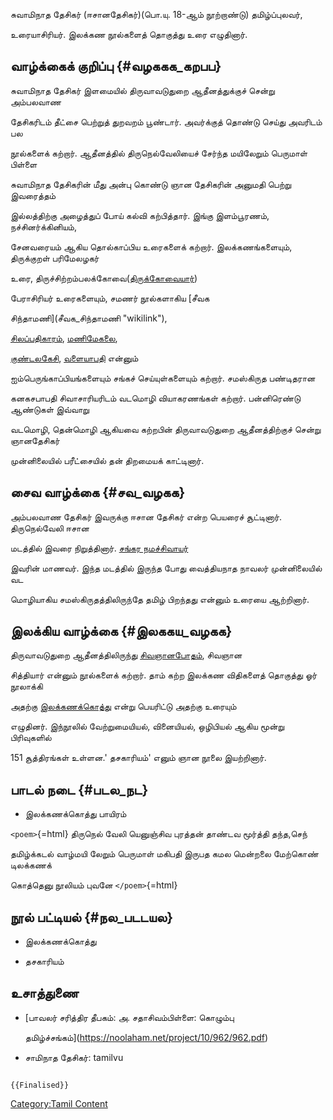 சுவாமிநாத தேசிகர் (ஈசானதேசிகர்)(பொ.யு. 18-ஆம் நூற்றாண்டு) தமிழ்ப்புலவர்,
உரையாசிரியர். இலக்கண நூல்களைத் தொகுத்து உரை எழுதினார்.

## வாழ்க்கைக் குறிப்பு {#வழககக_கறபப}

சுவாமிநாத தேசிகர் இளமையில் திருவாவடுதுறை ஆதீனத்துக்குச் சென்று அம்பலவாண
தேசிகரிடம் தீட்சை பெற்றுத் துறவறம் பூண்டார். அவர்க்குத் தொண்டு செய்து அவரிடம் பல
நூல்களைக் கற்றார். ஆதீனத்தில் திருநெல்வேலியைச் சேர்ந்த மயிலேறும் பெருமாள் பிள்ளை
சுவாமிநாத தேசிகரின் மீது அன்பு கொண்டு ஞான தேசிகரின் அனுமதி பெற்று இவரைத்தம்
இல்லத்திற்கு அழைத்துப் போய் கல்வி கற்பித்தார். இங்கு இளம்பூரணம், நச்சினர்க்கினியம்,
சேனவரையம் ஆகிய தொல்காப்பிய உரைகளைக் கற்றார். இலக்கணங்களையும், திருக்குறள் பரிமேலழகர்
உரை, திருச்சிற்றம்பலக்கோவை([திருக்கோவையார்](திருக்கோவையார் "wikilink"))
பேராசிரியர் உரைகளையும், சமணர் நூல்களாகிய [சீவக
சிந்தாமணி](சீவக_சிந்தாமணி "wikilink"),
[சிலப்பதிகாரம்](சிலப்பதிகாரம் "wikilink"), [மணிமேகலை](மணிமேகலை "wikilink"),
[குண்டலகேசி](குண்டலகேசி "wikilink"), [வளையாபதி](வளையாபதி "wikilink") என்னும்
ஐம்பெருங்காப்பியங்களையும் சங்கச் செய்யுள்களையும் கற்றார். சமஸ்கிருத பண்டிதரான
கனகசபாபதி சிவாசாரியரிடம் வடமொழி வியாகரணங்கள் கற்றார். பன்னிரெண்டு ஆண்டுகள் இவ்வாறு
வடமொழி, தென்மொழி ஆகியவை கற்றபின் திருவாவடுதுறை ஆதீனத்திற்குச் சென்று ஞானதேசிகர்
முன்னிலையில் பரீட்சையில் தன் திறமையக் காட்டினார்.

## சைவ வாழ்க்கை {#சவ_வழகக}

அம்பலவாண தேசிகர் இவருக்கு ஈசான தேசிகர் என்ற பெயரைச் சூட்டினார். திருநெல்வேலி ஈசான
மடத்தில் இவரை நிறுத்தினார். [சங்கர நமச்சிவாயர்](சங்கர_நமச்சிவாயர் "wikilink")
இவரின் மாணவர். இந்த மடத்தில் இருந்த போது வைத்தியநாத நாவலர் முன்னிலையில் வட
மொழியாகிய சமஸ்கிருதத்திலிருந்தே தமிழ் பிறந்தது என்னும் உரையை ஆற்றினார்.

## இலக்கிய வாழ்க்கை {#இலககய_வழகக}

திருவாவடுதுறை ஆதீனத்திலிருந்து [சிவஞானபோதம்](சிவஞானபோதம் "wikilink"), சிவஞான
சித்தியார் என்னும் நூல்களைக் கற்றார். தாம் கற்ற இலக்கண விதிகளைத் தொகுத்து ஓர் நூலாக்கி
அதற்கு [இலக்கணக்கொத்து](இலக்கணக்_கொத்து "wikilink") என்று பெயரிட்டு அதற்கு உரையும்
எழுதினர். இந்நூலில் வேற்றுமையியல், வினையியல், ஒழிபியல் ஆகிய மூன்று பிரிவுகளில்
151 சூத்திரங்கள் உள்ளன.\' தசகாரியம்\' எனும் ஞான நூலை இயற்றினார்.

## பாடல் நடை {#படல_நட}

-   இலக்கணக்கொத்து பாயிரம்

`<poem>`{=html} திருநெல் வேலி யெனுஞ்சிவ புரத்தன் தாண்டவ மூர்த்தி தந்த,செந்
தமிழ்க்கடல் வாழ்மயி லேறும் பெருமாள் மகிபதி இருபத கமல மென்றலை மேற்கொண் டிலக்கணக்
கொத்தெனு நூலியம் புவனே `</poem>`{=html}

## நூல் பட்டியல் {#நல_படடயல}

-   இலக்கணக்கொத்து
-   தசகாரியம்

## உசாத்துணை

-   [பாவலர் சரித்திர தீபகம்: அ. சதாசிவம்பிள்ளை: கொழும்பு
    தமிழ்ச்சங்கம்](https://noolaham.net/project/10/962/962.pdf)
-   சாமிநாத தேசிகர்: tamilvu

```{=mediawiki}
{{Finalised}}
```
[Category:Tamil Content](Category:Tamil_Content "wikilink")
